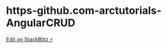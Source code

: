 # https-github.com-arctutorials-AngularCRUD

[Edit on StackBlitz ⚡️](https://stackblitz.com/edit/js-ay6nlw)